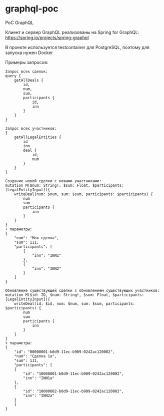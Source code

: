 # graphql-poc
PoC GraphQL

Клиент и сервер GraphQL реализованы на Spring for GraphQL: https://spring.io/projects/spring-graphql

В проекте используется testcontainer для PostgreSQL, поэтому для запуска нужен Docker

Примеры запросов:

    Запрос всех сделок:
    query {
        getAllDeals {
            id,
            num,
            sum,
            participants {
                id,
                inn
            }
        }
    }

    Запрос всех участников:
    {
        getAllLegalEntities {
            id
            inn
            deal {
                id,
                num
            }
        }
    }

    Создание новой сделки с новыми участниками:
    mutation M($num: String!, $sum: Float, $participants: [LegalEntityInput]){
        writeDeal(num: $num, sum: $sum, participants: $participants) {
            num
            sum
            participants {
                inn
            }
        }
    }
    + параметры:
    {
        "num": "Моя сделка",
        "sum": 111,
        "participants": [
            {
                "inn": "INN1"
            },
            {
                "inn": "INN2"
            }
        ]
    }

    Обновление существующей сделки с обновлением существующих участников:
    mutation M($id: ID, $num: String!, $sum: Float, $participants: [LegalEntityInput]){
        writeDeal(id: $id, num: $num, sum: $sum, participants: $participants) {
            num
            sum
            participants {
                inn
            }
        }
    }
    + параметры:
    {
        "id": "00000001-b0d9-11ec-b909-0242ac120002",
        "num": "Сделка 1a",
        "sum": 111,
        "participants": [
        {
            "id": "10000001-b0d9-11ec-b909-0242ac120002",
            "inn": "INN1a"
        },
        {
            "id": "10000002-b0d9-11ec-b909-0242ac120002",
            "inn": "INN2a"
        }
        ]
    }